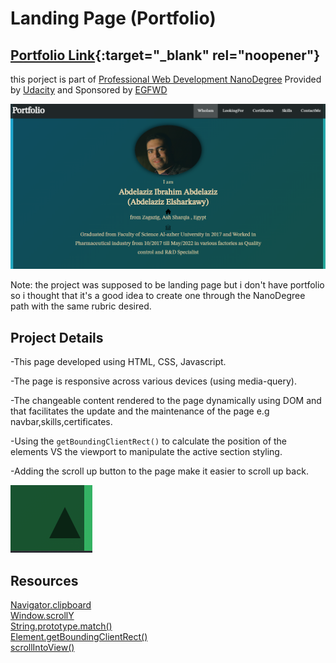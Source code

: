 # Landing Page (Portfolio)

## [Portfolio Link](https://portfolio-.abdelaziz-elshr.repl.co/){:target="_blank" rel="noopener"}

this porject is part of [Professional Web Development NanoDegree](https://egfwd.com/specializtion/web-development-professional/?utm_source=googlesearch&utm_medium=ads&utm_campaign=branding&utm_adgroup=Udacity&gclid=Cj0KCQiAnNacBhDvARIsABnDa6-vuTZmWIK4LK3uvTdPQ_sBo153HdzwvuaFkYypzU3cS3b2wWVWOYkaAmEdEALw_wcB) Provided by [Udacity](https://www.udacity.com) and Sponsored by [EGFWD](https://www.egfwd.com/)  

![page preview](preview/page%20preview.png)

Note: the project was supposed to be landing page but i don't have portfolio so i thought that it's a good idea to create one through the NanoDegree path with the same rubric desired.

## Project Details

-This page developed using HTML, CSS, Javascript.

-The page is responsive across various devices (using media-query).

-The changeable content rendered to the page dynamically using DOM and that facilitates the update and the maintenance of the page e.g navbar,skills,certificates.

-Using the ```getBoundingClientRect()``` to calculate the position of the elements VS the viewport to manipulate the active section styling.

-Adding the scroll up button to the page make it easier to scroll up back.

![scroll up button](preview/scroll-up.png)

## Resources

[Navigator.clipboard](https://developer.mozilla.org/en-US/docs/Web/API/Navigator/clipboard)<br>
[Window.scrollY](https://developer.mozilla.org/en-US/docs/Web/API/Window/scrollY)<br>
[String.prototype.match()](https://developer.mozilla.org/en-US/docs/Web/JavaScript/Reference/Global_Objects/String/match)<br>
[Element.getBoundingClientRect()](https://developer.mozilla.org/en-US/docs/Web/API/Element/getBoundingClientRect)<br>
[scrollIntoView()](https://dev.to/rohank_2502/implementing-smooth-scroll-using-javascript-28n3)

